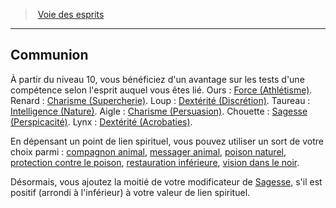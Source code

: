 ﻿---
!Generic
Id: barbarian_spirits_hd.md#communion
ParentLink: barbarian_spirits_hd.md#voie-des-esprits
Name: Communion
ParentName: Voie des esprits
NameLevel: 2
Attributes: {}
---
> [Voie des esprits](hd_barbarian_spirits.md)

---

## Communion

À partir du niveau 10, vous bénéficiez d'un avantage sur les tests d'une compétence selon l'esprit auquel vous êtes lié. Ours : [Force (Athlétisme)](hd_abilities_strength_athletisme.md). Renard : [Charisme (Supercherie)](hd_abilities_charisma_supercherie.md). Loup : [Dextérité (Discrétion)](hd_abilities_dexterity_discretion.md). Taureau : [Intelligence (Nature)](hd_abilities_intelligence_nature.md). Aigle : [Charisme (Persuasion)](hd_abilities_charisma_persuasion.md). Chouette : [Sagesse (Perspicacité)](hd_abilities_wisdom_perspicacite.md). Lynx : [Dextérité (Acrobaties)](hd_abilities_dexterity_acrobaties.md).

En dépensant un point de lien spirituel, vous pouvez utiliser un sort de votre choix parmi : [compagnon animal](hd_spells_compagnon_animal.md), [messager animal](hd_spells_messager_animal.md), [poison naturel](hd_spells_poison_naturel.md), [protection contre le poison](hd_spells_protection_contre_le_poison.md), [restauration inférieure](hd_spells_restauration_inferieure.md), [vision dans le noir](hd_environment_vision_dans_le_noir.md).

Désormais, vous ajoutez la moitié de votre modificateur de [Sagesse](hd_abilities_wisdom.md), s'il est positif (arrondi à l'inférieur) à votre valeur de lien spirituel.

